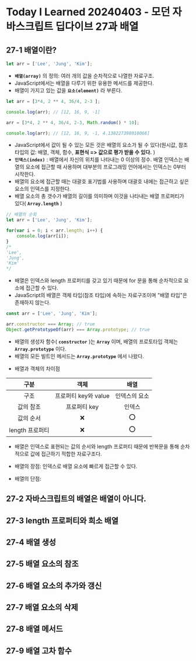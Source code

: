 # Today I Learned 20240403 - 모던 자바스크립트 딥다이브 27과 배열

## 27-1 배열이란?
```javascript
let arr = ['Lee', 'Jung', 'Kim'];
```
- **`배열(array)`** 의 정의: 여러 개의 값을 순차적으로 나열한 자료구조.
- JavaScript에서는 배열을 다루기 위한 유용한 메서드를 제공한다.
- 배열이 가지고 있는 값을 **`요소(element)`** 라 부른다.

```javascript
let arr = [3*4, 2 ** 4, 36/4, 2-3 ];

console.log(arr); // [12, 16, 9, -1]

arr = [3*4, 2 ** 4, 36/4, 2-3, Math.random() * 10];

console.log(arr); // [12, 16, 9, -1, 4.138227398010066]
```
- JavaScript에서 값이 될 수 있는 모든 것은 배열의 요소가 될 수 있다(원시값, 참조 타입의 값: 배열, 객체, 함수, **표현식 => 값으로 평가 받을 수 있다.** )
- **`인덱스(index)`** : 배열에서 자신의 위치를 나타내는 0 이상의 정수. 배열 인덱스는 배열의 요소에 접근할 때 사용하며 대부분의 프로그래밍 언어에서는 인덱스는 0부터 시작한다.
- 배열의 요소에 접근할 때는 대괄호 표기법를 사용하며 대괄호 내에는 접근하고 싶은 요소의 인덱스를 지정한다.
- 배열 요소의 총 갯수가 배열의 길이를 의미하며 이것을 나타내는 배열 프로퍼티가 있다( **`Array.length`** )

```javascript
// 배열의 순회
let arr = ['Lee', 'Jung', 'Kim'];

for(var i = 0; i < arr.length; i++) {
    console.log(arr[i]);
}
/*
'Lee',
'Jung',
'Kim'
*/
```
- 배열은 인덱스와 length 프로퍼티를 갖고 있기 때문에 for 문을 통해 순차적으로 요소에 접근할 수 있다.
- JavaScript의 배열은 객체 타입(참조 타입)에 속하는 자료구조이며 "배열 타입"은 존재하지 않는다.

```javascript
const arr = ['Lee', 'Jung', 'Kim'];

arr.constructor === Array; // true
Object.getPrototypeOf(arr) === Array.prototype; // true
```

- 배열의 생성자 함수( **`constructor`** )는 **`Array`** 이며, 배열의 프로토타입 객체는 **`Array.prototype`** 이다.
- 배열의 모든 빌트인 메서드는 **`Array.prototype`** 에서 나왔다.

* 배열과 객체의 차이점

| 구분 | 객체 | 배열 |
| :-: | :-: | :-: |
| 구조 | 프로퍼티 key와 value | 인덱스의 요소 |
| 값의 참조 | 프로퍼티 key | 인덱스 |
| 값의 순서 | ❌ | ⭕️ |
| length 프로퍼티 | ❌ | ⭕️ |

- 배열은 인덱스로 표현되는 값의 순서와 length 프로퍼티 때문에 반복문을 통해 순차적으로 값에 접근하기 적합한 자료구조다.

- 배열의 장점: 인덱스로 배열 요소에 빠르게 접근할 수 있다.
- 배열의 단점: 

## 27-2 자바스크립트의 배열은 배열이 아니다.

## 27-3 length 프로퍼티와 희소 배열

## 27-4 배열 생성

## 27-5 배열 요소의 참조

## 27-6 배열 요소의 추가와 갱신

## 27-7 배열 요소의 삭제

## 27-8 배열 메서드

## 27-9 배열 고차 함수
